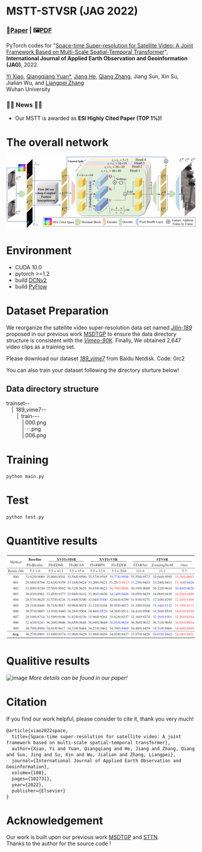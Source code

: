  # MSTT-STVSR (JAG 2022)
 ### 📖[**Paper**](https://www.sciencedirect.com/science/article/pii/S1566253523001100) | 🖼️[**PDF**](/figures/MSTT.pdf)

PyTorch codes for "[Space-time Super-resolution for Satellite Video: A Joint Framework Based on Multi-Scale Spatial-Temporal Transformer](https://www.sciencedirect.com/science/article/pii/S0303243422000575)", **International Journal of Applied Earth Observation and Geoinformation (JAG)**, 2022.

[Yi Xiao](https://xy-boy.github.io/), [Qiangqiang Yuan*](http://qqyuan.users.sgg.whu.edu.cn/), [Jiang He](https://jianghe96.github.io/), [Qiang Zhang](https://qzhang95.github.io/), Jiang Sun, Xin Su, Jialian Wu, and [Liangpei Zhang](http://www.lmars.whu.edu.cn/prof_web/zhangliangpei/rs/index.html)<br>
Wuhan University  

### :tada::tada: News :tada::tada:
- Our MSTT is awarded as **ESI Highly Cited Paper (TOP 1%)!**
# The overall network
 ![image](/figures/network.png)
 
 # Environment
 * CUDA 10.0
 * pytorch >=1.2
 * build [DCNv2](https://github.com/CharlesShang/DCNv2)
 * build [PyFlow](https://github.com/pathak22/pyflow)
 
 # Dataset Preparation
 We reorganize the satellite video super-resolution data set named [*Jilin-189*](https://pan.baidu.com/s/1Y1-mS5gf7m8xSTJQPn4WZw) proposed in our previous work [MSDTGP](https://github.com/XY-boy/MSDTGP) to ensure the data directory structure is consistent with the [*Vimeo-90K*](http://toflow.csail.mit.edu/). 
 Finally, We obtained 2,647 video clips as a training set.
 
 Please download our dataset [*189_vime7*](https://pan.baidu.com/s/1Nx7lsS4371AVvrbkABSmmQ) from Baidu Netdisk. Code: 0rc2
 
 You can also train your dataset following the directory sturture below!
 
## Data directory structure
trainset--  
&emsp;|&ensp;189_vime7--  
&emsp;&emsp;|&ensp;train---  
&emsp;&emsp;&emsp;| 000.png  
&emsp;&emsp;&emsp;| ···.png  
&emsp;&emsp;&emsp;| 006.png  
 
# Training
```
python main.py
```

# Test
```
python test.py
```
# Quantitive results
 ![image](/figures/result.png)
 
 # Qualitive results
 ![image](/figures/fig5.png)
*More details can be found in our paper!*

# Citation
If you find our work helpful, please consider to cite it, thank you very much!  
```
@article{xiao2022space,
  title={Space-time super-resolution for satellite video: A joint framework based on multi-scale spatial-temporal transformer},
  author={Xiao, Yi and Yuan, Qiangqiang and He, Jiang and Zhang, Qiang and Sun, Jing and Su, Xin and Wu, Jialian and Zhang, Liangpei},
  journal={International Journal of Applied Earth Observation and Geoinformation},
  volume={108},
  pages={102731},
  year={2022},
  publisher={Elsevier}
}
```

# Acknowledgement
Our work is built upon our previous work [MSDTGP](https://github.com/XY-boy/MSDTGP) and [STTN](https://github.com/researchmm/STTN).  
Thanks to the author for the source code !
